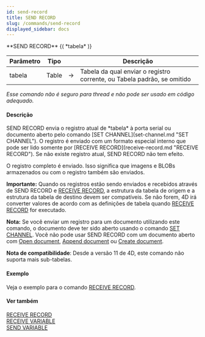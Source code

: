 ```yaml
---
id: send-record
title: SEND RECORD
slug: /commands/send-record
displayed_sidebar: docs
---
```


<!--REF #_command_.SEND RECORD.Syntax-->**SEND RECORD** {( *tabela* )}<!-- END REF-->
<!--REF #_command_.SEND RECORD.Params-->
| Parâmetro | Tipo |  | Descrição |
| --- | --- | --- | --- |
| tabela | Table | &#8594;  | Tabela da qual enviar o registro corrente, ou Tabela padrão, se omitido |

<!-- END REF-->

*Esse comando não é seguro para thread e não pode ser usado em código adequado.*


#### Descrição 

<!--REF #_command_.SEND RECORD.Summary-->SEND RECORD envia o registro atual de *tabela* à porta serial ou documento aberto pelo comando [SET CHANNEL](set-channel.md "SET CHANNEL").<!-- END REF--> O registro é enviado com um formato especial interno que pode ser lido somente por [RECEIVE RECORD](receive-record.md "RECEIVE RECORD"). Se não existe registro atual, SEND RECORD não tem efeito.

O registro completo é enviado. Isso significa que imagens e BLOBs armazenados ou com o registro também são enviados. 

**Importante:** Quando os registros estão sendo enviados e recebidos através de SEND RECORD e [RECEIVE RECORD](receive-record.md "RECEIVE RECORD"), a estrutura da tabela de origem e a estrutura da tabela de destino devem ser compatíveis. Se não forem, 4D irá converter valores de acordo com as definições de tabela quando [RECEIVE RECORD](receive-record.md "RECEIVE RECORD") for executado.

**Nota:** Se você enviar um registro para um documento utilizando este comando, o documento deve ter sido aberto usando o comando [SET CHANNEL](set-channel.md "SET CHANNEL"). Você não pode usar SEND RECORD com um documento aberto com [Open document](open-document.md "Open document"), [Append document](append-document.md "Append document") ou [Create document](create-document.md "Create document").

**Nota de compatibilidade**: Desde a versão 11 de 4D, este comando não suporta mais sub-tabelas.

#### Exemplo 

 Veja o exemplo para o comando [RECEIVE RECORD](receive-record.md).

#### Ver também 

[RECEIVE RECORD](receive-record.md)  
[RECEIVE VARIABLE](receive-variable.md)  
[SEND VARIABLE](send-variable.md)  